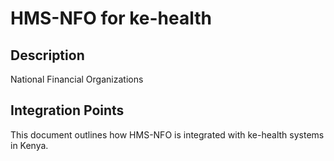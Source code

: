 # HMS-NFO for ke-health

## Description

National Financial Organizations

## Integration Points

This document outlines how HMS-NFO is integrated with ke-health systems in Kenya.
